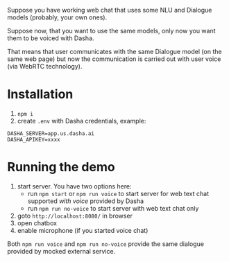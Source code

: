 

Suppose you have working web chat that uses some NLU and Dialogue models (probably, your own ones).

Suppose now, that you want to use the same models, only now you want them to be voiced with Dasha.

That means that user communicates with the same Dialogue model (on the same web page) but now the communication is carried out with user voice (via WebRTC technology).

# Installation

1. `npm i`
2. create `.env` with Dasha credentials, example:
```
DASHA_SERVER=app.us.dasha.ai
DASHA_APIKEY=xxxx
```

# Running the demo

1. start server. You have two options here:
   - run `npm start` or `npm run voice` to start server for web text chat supported *with voice* provided by Dasha
   - run `npm run no-voice` to start server with web text chat only
2. goto `http://localhost:8080/` in browser
3. open chatbox
4. enable microphone (if you started voice chat)

Both `npm run voice` and `npm run no-voice` provide the same dialogue provided by mocked external service.
